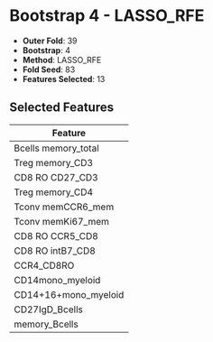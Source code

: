 # Bootstrap 4 - LASSO_RFE

- **Outer Fold**: 39
- **Bootstrap**: 4
- **Method**: LASSO_RFE
- **Fold Seed**: 83
- **Features Selected**: 13

## Selected Features

| Feature |
|---------|
| Bcells memory_total |
| Treg memory_CD3 |
| CD8 RO CD27_CD3 |
| Treg memory_CD4 |
| Tconv memCCR6_mem |
| Tconv memKi67_mem |
| CD8 RO CCR5_CD8 |
| CD8 RO intB7_CD8 |
| CCR4_CD8RO |
| CD14mono_myeloid |
| CD14+16+mono_myeloid |
| CD27IgD_Bcells |
| memory_Bcells |
